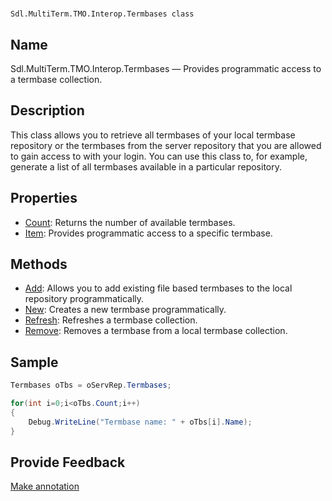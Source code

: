 

# 
    Sdl.MultiTerm.TMO.Interop.Termbases class



## Name

Sdl.MultiTerm.TMO.Interop.Termbases —          Provides programmatic access to a termbase collection.



## Description



This class allows you to retrieve all termbases of your local termbase repository or the termbases from the server repository that you are allowed to gain access to with your login. You can use this class to, for example, generate a list of all termbases available in a particular repository.



## Properties

* [Count](Sdl.MultiTerm.TMO.Interop.Termbases.Count.html): Returns the number of available termbases.
* [Item](Sdl.MultiTerm.TMO.Interop.Termbases.Item.html): Provides programmatic access to a specific termbase.




## Methods

* [Add](Sdl.MultiTerm.TMO.Interop.Termbases.Add.html): Allows you to add existing file based termbases to the local repository programmatically.
* [New](Sdl.MultiTerm.TMO.Interop.Termbases.New.html): Creates a new termbase programmatically.
* [Refresh](Sdl.MultiTerm.TMO.Interop.Termbases.Refresh.html): Refreshes a termbase collection.
* [Remove](Sdl.MultiTerm.TMO.Interop.Termbases.Remove.html): Removes a termbase from a local termbase collection.




## Sample


```cs
Termbases oTbs = oServRep.Termbases;

for(int i=0;i<oTbs.Count;i++)
{
   	Debug.WriteLine("Termbase name: " + oTbs[i].Name);
}
```



## Provide Feedback

[Make annotation](mailto:sdk-feedback@sdl.com&amp;subject=Reference%20for%20Sdl.MultiTerm.TMO.Interop.Termbases)

